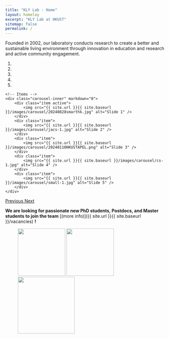 ```yaml
---
title: "KLY Lab - Home"
layout: homelay
excerpt: "KLY Lab at HKUST"
sitemap: false
permalink: /
---
```


Founded in 2002, our laboratory conducts research to create a better and sustainable living environment through innovation in education and research and active community engagement.

<div markdown="0" id="carousel" class="carousel slide" data-ride="carousel" data-interval="4000" data-pause="hover" >
    <!-- Menu -->
    <ol class="carousel-indicators">
        <li data-target="#carousel" data-slide-to="0" class="active"></li>
        <li data-target="#carousel" data-slide-to="1"></li>
        <li data-target="#carousel" data-slide-to="2"></li>
        <li data-target="#carousel" data-slide-to="3"></li>
        <li data-target="#carousel" data-slide-to="4"></li>
    </ol>



    <!-- Items -->
    <div class="carousel-inner" markdown="0">
        <div class="item active">
            <img src="{{ site.url }}{{ site.baseurl }}/images/carousel/20240828smarthk.jpg" alt="Slide 1" />
        </div>
        <div class="item">
            <img src="{{ site.url }}{{ site.baseurl }}/images/carousel/jacs-1.jpg" alt="Slide 2" />
        </div>
        <div class="item">
            <img src="{{ site.url }}{{ site.baseurl }}/images/carousel/20240110HKUSTAPEL.png" alt="Slide 3" />
        </div>
        <div class="item">
            <img src="{{ site.url }}{{ site.baseurl }}/images/carousel/cs-1.jpg" alt="Slide 4" />
        </div>
        <div class="item">
            <img src="{{ site.url }}{{ site.baseurl }}/images/carousel/small-1.jpg" alt="Slide 5" />
        </div>
    </div>
  <a class="left carousel-control" href="#carousel" role="button" data-slide="prev">
    <span class="glyphicon glyphicon-chevron-left" aria-hidden="true"></span>
    <span class="sr-only">Previous</span>
  </a>
  <a class="right carousel-control" href="#carousel" role="button" data-slide="next">
    <span class="glyphicon glyphicon-chevron-right" aria-hidden="true"></span>
    <span class="sr-only">Next</span>
  </a>
</div>

 **We are  looking for passionate new PhD students, Postdocs, and Master students to join the team** [(more info)]({{ site.url }}{{ site.baseurl }}/vacancies) **!**




<figure class="fourth">
  <img src="{{ site.url }}{{ site.baseurl }}/images/logopic/UST_logo.jpg" style="width: 150px">
  <img src="{{ site.url }}{{ site.baseurl }}/images/logopic/cbelogo.png" style="width: 150px">
  <img src="{{ site.url }}{{ site.baseurl }}/images/logopic/envrlogo.png" style="width: 180px">
</figure>
